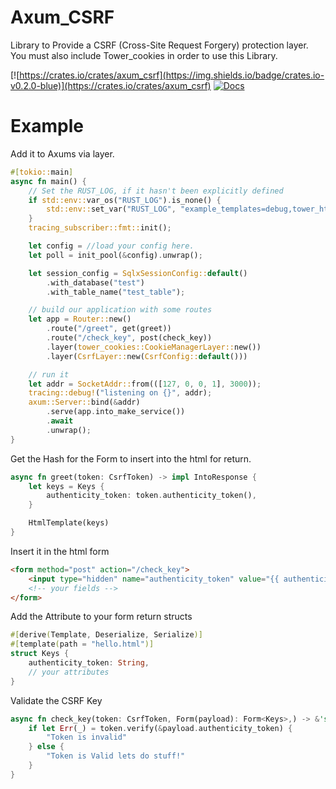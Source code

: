 # Axum_CSRF

Library to Provide a CSRF (Cross-Site Request Forgery) protection layer. You must also include Tower_cookies in order to use this Library.

[![https://crates.io/crates/axum_csrf](https://img.shields.io/badge/crates.io-v0.2.0-blue)](https://crates.io/crates/axum_csrf)
[![Docs](https://docs.rs/axum_csrf/badge.svg)](https://docs.rs/axum_csrf)

# Example

Add it to Axums via layer.
```rust
#[tokio::main]
async fn main() {
    // Set the RUST_LOG, if it hasn't been explicitly defined
    if std::env::var_os("RUST_LOG").is_none() {
        std::env::set_var("RUST_LOG", "example_templates=debug,tower_http=debug")
    }
    tracing_subscriber::fmt::init();

    let config = //load your config here.
    let poll = init_pool(&config).unwrap();

    let session_config = SqlxSessionConfig::default()
        .with_database("test")
        .with_table_name("test_table");

    // build our application with some routes
    let app = Router::new()
        .route("/greet", get(greet))
        .route("/check_key", post(check_key))
        .layer(tower_cookies::CookieManagerLayer::new())
        .layer(CsrfLayer::new(CsrfConfig::default()))

    // run it
    let addr = SocketAddr::from(([127, 0, 0, 1], 3000));
    tracing::debug!("listening on {}", addr);
    axum::Server::bind(&addr)
        .serve(app.into_make_service())
        .await
        .unwrap();
}
```

Get the Hash for the Form to insert into the html for return.
```rust
async fn greet(token: CsrfToken) -> impl IntoResponse {
    let keys = Keys {
        authenticity_token: token.authenticity_token(),
    }

    HtmlTemplate(keys)
}
```

Insert it in the html form
```html
<form method="post" action="/check_key">
    <input type="hidden" name="authenticity_token" value="{{ authenticity_token }}"/>
    <!-- your fields -->
</form>
```

Add the Attribute to your form return structs
```rust
#[derive(Template, Deserialize, Serialize)]
#[template(path = "hello.html")]
struct Keys {
    authenticity_token: String,
    // your attributes
}
```

Validate the CSRF Key
```rust
async fn check_key(token: CsrfToken, Form(payload): Form<Keys>,) -> &'static str {
    if let Err(_) = token.verify(&payload.authenticity_token) {
        "Token is invalid"
    } else {
        "Token is Valid lets do stuff!"
    }
}
```